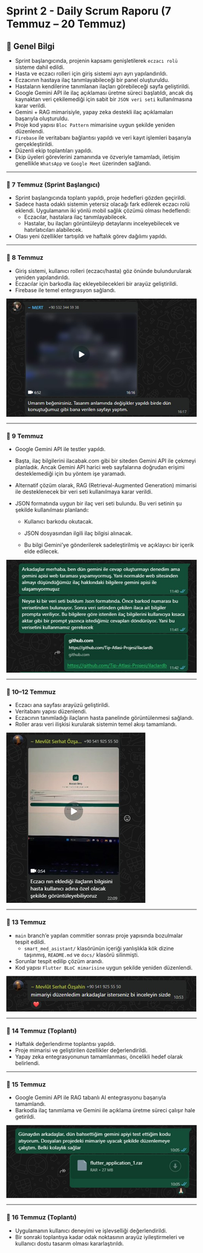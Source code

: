 # Sprint 2 - Daily Scrum Raporu (7 Temmuz – 20 Temmuz)

## 🧭 Genel Bilgi
- Sprint başlangıcında, projenin kapsamı genişletilerek `eczacı rolü` sisteme dahil edildi.  
- Hasta ve eczacı rolleri için giriş sistemi ayrı ayrı yapılandırıldı.  
- Eczacının hastaya ilaç tanımlayabileceği bir panel oluşturuldu.  
- Hastaların kendilerine tanımlanan ilaçları görebileceği sayfa geliştirildi.  
- Google Gemini API ile ilaç açıklaması üretme süreci başlatıldı, ancak dış kaynaktan veri çekilemediği için sabit bir `JSON veri seti` kullanılmasına karar verildi.  
- Gemini + RAG mimarisiyle, yapay zeka destekli ilaç açıklamaları başarıyla oluşturuldu.  
- Proje kod yapısı `Bloc Pattern` mimarisine uygun şekilde yeniden düzenlendi.  
- `Firebase` ile veritabanı bağlantısı yapıldı ve veri kayıt işlemleri başarıyla gerçekleştirildi.  
- Düzenli ekip toplantıları yapıldı.  
- Ekip üyeleri görevlerini zamanında ve özveriyle tamamladı, iletişim genellikle `WhatsApp` ve `Google Meet` üzerinden sağlandı.

---

### 📅 7 Temmuz (Sprint Başlangıcı)
- Sprint başlangıcında toplantı yapıldı, proje hedefleri gözden geçirildi.  
- Sadece hasta odaklı sistemin yetersiz olacağı fark edilerek eczacı rolü eklendi. Uygulamanın iki yönlü mobil sağlık çözümü olması hedeflendi:  
  - Eczacılar, hastalara ilaç tanımlayabilecek.  
  - Hastalar, bu ilaçları görüntüleyip detaylarını inceleyebilecek ve hatırlatıcıları alabilecek.  
- Olası yeni özellikler tartışıldı ve haftalık görev dağılımı yapıldı.

---

### 📅 8 Temmuz
- Giriş sistemi, kullanıcı rolleri (eczacı/hasta) göz önünde bulundurularak yeniden yapılandırıldı.  
- Eczacılar için barkodla ilaç ekleyebilecekleri bir arayüz geliştirildi.  
- Firebase ile temel entegrasyon sağlandı.

![wp mesajı](../wp_screenshots/wp1.jpg)

---

### 📅 9 Temmuz
- Google Gemini API ile testler yapıldı.

- Başta, ilaç bilgilerini ilacabak.com  gibi bir siteden Gemini API ile çekmeyi planladık. Ancak Gemini API harici web sayfalarına doğrudan erişimi desteklemediği için bu yöntem işe yaramadı.

- Alternatif çözüm olarak, RAG (Retrieval-Augmented Generation) mimarisi ile desteklenecek bir veri seti kullanılmaya karar verildi.

- JSON formatında uygun bir ilaç veri seti bulundu. Bu veri setinin şu şekilde kullanılması planlandı:

    - Kullanıcı barkodu okutacak.

    - JSON dosyasından ilgili ilaç bilgisi alınacak.

    - Bu bilgi Gemini’ye gönderilerek sadeleştirilmiş ve açıklayıcı bir içerik elde edilecek.

![wp mesajı](../wp_screenshots/wp2.jpg)

---

### 📅 10–12 Temmuz
- Eczacı ana sayfası arayüzü geliştirildi.  
- Veritabanı yapısı düzenlendi.  
- Eczacının tanımladığı ilaçların hasta panelinde görüntülenmesi sağlandı.  
- Roller arası veri ilişkisi kurularak sistemin temel akışı tamamlandı.

![wp mesajı](../wp_screenshots/wp3.jpg)

---

### 📅 13 Temmuz
- `main` branch’e yapılan commitler sonrası proje yapısında bozulmalar tespit edildi.  
    - `smart_med_asistant/` klasörünün içeriği yanlışlıkla kök dizine taşınmış, `README.md` ve `docs/` klasörü silinmişti.  
- Sorunlar tespit edilip çözüm arandı. 
- Kod yapısı `Flutter BLoC mimarisine` uygun şekilde yeniden düzenlendi.

![wp mesajı](../wp_screenshots/wp4.jpg)

---

### 📅 14 Temmuz (Toplantı)
- Haftalık değerlendirme toplantısı yapıldı.  
- Proje mimarisi ve geliştirilen özellikler değerlendirildi.  
- Yapay zeka entegrasyonunun tamamlanması, öncelikli hedef olarak belirlendi.

---

### 📅 15 Temmuz
- Google Gemini API ile RAG tabanlı AI entegrasyonu başarıyla tamamlandı.  
- Barkodla ilaç tanımlama ve Gemini ile açıklama üretme süreci çalışır hale getirildi.

![wp mesajı](../wp_screenshots/wp5.jpg)

---

### 📅 16 Temmuz (Toplantı)
- Uygulamanın kullanıcı deneyimi ve işlevselliği değerlendirildi.
- Bir sonraki toplantıya kadar odak noktasının arayüz iyileştirmeleri ve kullanıcı dostu tasarım olması kararlaştırıldı.